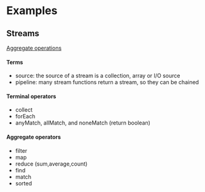 # Examples

## Streams

[Aggregate operations](./src/test/java/AggregateOperationsTest.java)

#### Terms
- source: the source of a stream is a collection, array or I/O source
- pipeline: many stream functions return a stream, so they can be chained

#### Terminal operators
- collect
- forEach
- anyMatch, allMatch, and noneMatch (return boolean)

#### Aggregate operators
- filter
- map
- reduce (sum,average,count)
- find
- match
- sorted


